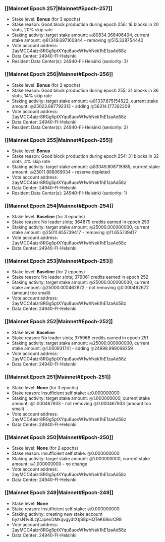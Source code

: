 ### [[Mainnet Epoch 257|Mainnet#Epoch-257]]
* Stake level: **Bonus** (for 3 epochs)
* Stake reason: Good block production during epoch 256: 16 blocks in 20 slots, 20% skip rate
* Staking activity: target stake amount: ◎80834.368406404, current stake amount: ◎81349.697160844 - removing ◎515.328754440
* Vote account address: 2ayMCC4aizr8RGg5ptXYqu8uoxW1whNek1hE1zaAd58z
* Data Center: 24940-FI-Helsinki
* Resident Data Center(s): 24940-FI-Helsinki (seniority: 3)
### [[Mainnet Epoch 256|Mainnet#Epoch-256]]
* Stake level: **Bonus** (for 2 epochs)
* Stake reason: Good block production during epoch 255: 31 blocks in 36 slots, 14% skip rate
* Staking activity: target stake amount: ◎81337.875154522, current stake amount: ◎25023.697792313 - adding ◎56314.177362209
* Vote account address: 2ayMCC4aizr8RGg5ptXYqu8uoxW1whNek1hE1zaAd58z
* Data Center: 24940-FI-Helsinki
* Resident Data Center(s): 24940-FI-Helsinki (seniority: 2)
### [[Mainnet Epoch 255|Mainnet#Epoch-255]]
* Stake level: **Bonus**
* Stake reason: Good block production during epoch 254: 31 blocks in 32 slots, 4% skip rate
* Staking activity: target stake amount: ◎83049.808715985, current stake amount: ◎25011.888069034 - reserve depleted
* Vote account address: 2ayMCC4aizr8RGg5ptXYqu8uoxW1whNek1hE1zaAd58z
* Data Center: 24940-FI-Helsinki
* Resident Data Center(s): 24940-FI-Helsinki (seniority: 1)
### [[Mainnet Epoch 254|Mainnet#Epoch-254]]
* Stake level: **Baseline** (for 3 epochs)
* Stake reason: No leader slots; 364879 credits earned in epoch 253
* Staking activity: target stake amount: ◎25000.000000000, current stake amount: ◎25011.655739417 - removing ◎11.655739417
* Vote account address: 2ayMCC4aizr8RGg5ptXYqu8uoxW1whNek1hE1zaAd58z
* Data Center: 24940-FI-Helsinki
### [[Mainnet Epoch 253|Mainnet#Epoch-253]]
* Stake level: **Baseline** (for 2 epochs)
* Stake reason: No leader slots; 379061 credits earned in epoch 252
* Staking activity: target stake amount: ◎25000.000000000, current stake amount: ◎25000.000462672 - not removing ◎0.000462672 (amount too small)
* Vote account address: 2ayMCC4aizr8RGg5ptXYqu8uoxW1whNek1hE1zaAd58z
* Data Center: 24940-FI-Helsinki
### [[Mainnet Epoch 252|Mainnet#Epoch-252]]
* Stake level: **Baseline**
* Stake reason: No leader slots; 375966 credits earned in epoch 251
* Staking activity: target stake amount: ◎25000.000000000, current stake amount: ◎1.000931741 - adding ◎24998.999068259
* Vote account address: 2ayMCC4aizr8RGg5ptXYqu8uoxW1whNek1hE1zaAd58z
* Data Center: 24940-FI-Helsinki
### [[Mainnet Epoch 251|Mainnet#Epoch-251]]
* Stake level: **None** (for 3 epochs)
* Stake reason: Insufficient self stake: ◎0.000000000
* Staking activity: target stake amount: ◎1.000000000, current stake amount: ◎1.000467933 - not removing ◎0.000467933 (amount too small)
* Vote account address: 2ayMCC4aizr8RGg5ptXYqu8uoxW1whNek1hE1zaAd58z
* Data Center: 24940-FI-Helsinki
### [[Mainnet Epoch 250|Mainnet#Epoch-250]]
* Stake level: **None** (for 2 epochs)
* Stake reason: Insufficient self stake: ◎0.000000000
* Staking activity: target stake amount: ◎1.000000000, current stake amount: ◎1.000000000 - no change
* Vote account address: 2ayMCC4aizr8RGg5ptXYqu8uoxW1whNek1hE1zaAd58z
* Data Center: 24940-FI-Helsinki
### [[Mainnet Epoch 249|Mainnet#Epoch-249]]
* Stake level: **None**
* Stake reason: Insufficient self stake: ◎0.000000000
* Staking activity: creating new stake account 6yzsN1v3LzjCJpenDMkqvgydtXtjS8pHQTeK68isrCR8
* Vote account address: 2ayMCC4aizr8RGg5ptXYqu8uoxW1whNek1hE1zaAd58z
* Data Center: 24940-FI-Helsinki
